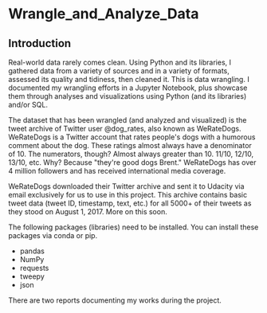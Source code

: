 # Wrangle_and_Analyze_Data
## Introduction
Real-world data rarely comes clean. Using Python and its libraries, I gathered data from a variety of sources and in a variety of formats, assessed its quality and tidiness, then cleaned it. This is data wrangling. I documented my wrangling efforts in a Jupyter Notebook, plus showcase them through analyses and visualizations using Python (and its libraries) and/or SQL.

The dataset that has been wrangled (and analyzed and visualized) is the tweet archive of Twitter user @dog_rates, also known as WeRateDogs.
WeRateDogs is a Twitter account that rates people's dogs with a humorous comment about the dog. These ratings almost always have a denominator of 10. The numerators, though? Almost always greater than 10. 11/10, 12/10, 13/10, etc. Why? Because "they're good dogs Brent." WeRateDogs has over 4 million followers and has received international media coverage.

WeRateDogs downloaded their Twitter archive and sent it to Udacity via email exclusively for us to use in this project. This archive contains basic tweet data (tweet ID, timestamp, text, etc.) for all 5000+ of their tweets as they stood on August 1, 2017. More on this soon.

The following packages (libraries) need to be installed. You can install these packages via conda or pip.
* pandas
* NumPy
* requests
* tweepy
* json

There are two reports documenting my works during the project.
